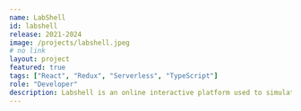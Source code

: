 ```yaml
---
name: LabShell
id: labshell
release: 2021-2024
image: /projects/labshell.jpeg
# no link
layout: project
featured: true
tags: ["React", "Redux", "Serverless", "TypeScript"]
role: "Developer"
description: Labshell is an online interactive platform used to simulate in-person labs, allowing students who are part of Oregon State Ecampus to perform the labs required for their degree from a remote setting. This platform hosts over 1000 active users and currently offers 30 different Chemistry labs.
---
```

